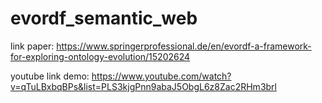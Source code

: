 # evordf_semantic_web

link paper:
https://www.springerprofessional.de/en/evordf-a-framework-for-exploring-ontology-evolution/15202624

youtube link demo:
https://www.youtube.com/watch?v=qTuLBxbqBPs&list=PLS3kjgPnn9abaJ5ObgL6z8Zac2RHm3brl
